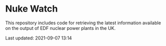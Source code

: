 # Nuke Watch

This repository includes code for retrieving the latest information available on the output of EDF nuclear power plants in the UK.

Last updated: 2021-09-07 13:14